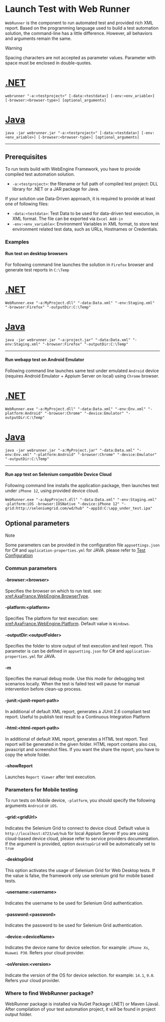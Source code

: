 # Launch Test with Web Runner
`WebRunner` is the component to run automated test and provided rich XML report.
Based on the programming language used to build a test automation solution, the command-line has a little difference.
However, all behaviors and arguments remain the same.

> [!WARNING]
> Spacing characters are not accepted as parameter values. Parameter with space must be enclosed in double-quotes.

# [.NET](#tab/netcore)
```batch
webrunner "-a:<testproject>" [-data:<testdata>] [-env:<env_ariable>] [-browser:<browser-type>] [optional_arguments]
```
# [Java](#tab/java)
```batch
java -jar webrunner.jar "-a:<testproject>" [-data:<testdata>] [-env:<env_ariable>] [-browser:<browser-type>] [optional_arguments]
```
***

## Prerequisites
To run tests build with WebEngine Framework, you have to provide compiled test automation solution.
* `-a:<testproject>`: the filename or full path of compiled test project: DLL library for .NET or a JAR package for Java.

If your solution use Data-Driven approach, it is required to provide at least one of following files:
* `-data:<testdata>`: Test Data to be used for data-driven test execution, in XML format. The file can be exported via `Excel Add-in`
* `-env:<env_variable>`: Environment Variables in XML format, to store test environment related test data, such as URLs, Hostnames or Credentials.


### Examples
#### Run test on desktop browsers
For following command line launches the solution in `Firefox` browser and generate test reports in `C:\Temp`

# [.NET](#tab/netcore)
```batch
WebRunner.exe "-a:MyProject.dll" "-data:Data.xml" "-env:Staging.xml" "-browser:Firefox" "-outputDir:C:\Temp"
```

# [Java](#tab/java)
```batch
java -jar webrunner.jar "-a:project.jar" "-data:Data.xml" "-env:Staging.xml" "-browser:Firefox" "-outputDir:C:\Temp"
```
***


#### Run webapp test on Android Emulator
Following command line launches same test under emulated `Android` device (requires Android Emulator + Appium Server on local) using `Chrome` browser.

# [.NET](#tab/netcore)
```batch
WebRunner.exe "-a:MyProject.dll" "-data:Data.xml" "-env:Env.xml" "-platform:Android" "-browser:Chrome" "-device:Emulator" "-outputDir:C:\Temp"
```

# [Java](#tab/java)
```batch
java -jar webrunner.jar "-a:MyProject.jar" "-data:Data.xml" "-env:Env.xml" "-platform:Android" "-browser:Chrome" "-device:Emulator" "-outputDir:C:\Temp"
```
***

#### Run app test on Selenium compatible Device Cloud
Following command line installs the application package, then launches test under `iPhone 12`, using provided device cloud.
```batch
WebRunner.exe "-a:AppProject.dll" "-data:Data.xml" "-env:Staging.xml" -platform:iOS -browser:IOSNative "-device:iPhone 12" "-grid:http://seleniumgrid.com/wd/hub" "-appId:C:\app_under_test.ipa"
```


## Optional parameters

> [!NOTE]
> Some parameters can be provided in the configuration file `appsettings.json` for C# and `application-properties.yml` for JAVA. please refer to [Test Configuration](appsettings.md)

### Commun parameters
#### -browser:\<browser>
Specifies the browser on which to run test. see: <xref:AxaFrance.WebEngine.BrowserType>.
#### -platform:\<platform>
Specifies The platform for test execution: see: <xref:AxaFrance.WebEngine.Platform>. Default value is `Windows`.
#### -outputDir:\<outputFolder>
Specifies the folder to store output of test execution and test report. This parameter is can be defined in `appsetting.json` for C# and `application-properties.yml` for JAVA.

#### -m
Specifies the manual debug mode. Use this mode for debugging test scenarios locally. When the test is failed test will pause for manual intervention before clean-up process.

#### -junit:\<junit-report-path>
In additional of default XML report, generates a JUnit 2.6 compliant test report. Useful to publish test result to a Continuous Integration Platform

#### -html:\<html-report-path>
In additional of default XML report, generates a HTML test report. Test report will be generated in the given folder. HTML report contains also css, javascript and screenshot files. If you want the share the report, you have to copy the whole folder.

#### -showReport
Launches `Report Viewer` after test execution.

### Parameters for Mobile testing
To run tests on Mobile device, `-platform`, you should specify the following arguments `Android` or `iOS`.

#### -grid:\<gridUrl>
Indicates the Selenium Grid to connect to device cloud. Default value is `http://localhost:4723/wd/hub` for local Appium Server
If you are using cloud-based device cloud, please refer to service providers documentation.
If the argument is provided, option `desktopGrid` will be automatically set to `true`

#### -desktopGrid
This option activates the usage of Selenium Grid for Web Desktop tests. If the value is false, the framework only use selenium grid for mobile based tests.

#### -username:\<username>
Indicates the username to be used for Selenium Grid authentication.

#### -password:\<password>
Indicates the password to be used for Selenium Grid authentication.

#### -device:\<deviceName>
Indicates the device name for device selection. for example: `iPhone Xs`, `Huawei P30`. Refers your cloud provider.

#### -osVersion:\<version>
Indicate the version of the OS for device selection. for example: `14.1`, `9.0`. Refers your cloud provider.

### Where to find WebRunner package?
WebRunner package is installed via NuGet Package (.NET) or Maven (Java).
After compilation of your test automation project, it will be found in project output folder.
